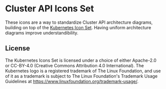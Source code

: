 # Cluster API Icons Set

These icons are a way to standardize Cluster API architecture diagrams, building on top of the [Kubernetes Icon Set](https://github.com/kubernetes/community/tree/master/icons). Having uniform architecture diagrams improve understandibility.

## License
The Kubernetes Icons Set is licensed under a choice of either Apache-2.0
or CC-BY-4.0 (Creative Commons Attribution 4.0 International). The
Kubernetes logo is a registered trademark of The Linux Foundation, and use
of it as a trademark is subject to The Linux Foundation's Trademark Usage
Guidelines at https://www.linuxfoundation.org/trademark-usage/.